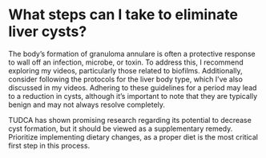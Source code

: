 # What steps can I take to eliminate liver cysts?

The body’s formation of granuloma annulare is often a protective response to wall off an infection, microbe, or toxin. To address this, I recommend exploring my videos, particularly those related to biofilms. Additionally, consider following the protocols for the liver body type, which I’ve also discussed in my videos. Adhering to these guidelines for a period may lead to a reduction in cysts, although it’s important to note that they are typically benign and may not always resolve completely.

TUDCA has shown promising research regarding its potential to decrease cyst formation, but it should be viewed as a supplementary remedy. Prioritize implementing dietary changes, as a proper diet is the most critical first step in this process.